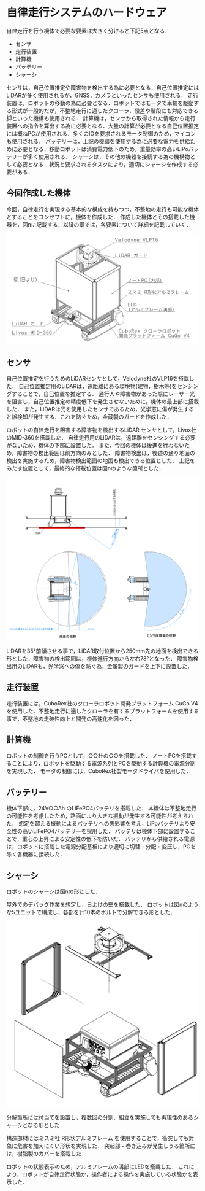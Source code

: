 # 自律走行システムのハードウェア

自律走行を行う機体で必要な要素は大きく分けると下記5点となる．

- センサ
- 走行装置
- 計算機
- バッテリー
- シャーシ

センサは，自己位置推定や障害物を検出する為に必要となる．自己位置推定にはLiDARが多く使用されるが，GNSS，カメラといったセンサも使用される．
走行装置は，ロボットの移動の為に必要となる．ロボットではモータで車輪を駆動する形式が一般的だが，不整地走行に適したクローラ，段差や階段にも対応できる脚といった機構も使用される．
計算機は，センサから取得された情報から走行装置への指令を算出する為に必要となる．大量の計算が必要となる自己位置推定には概ねPCが使用される．多くのIOを要求されるモータ制御のため，マイコンも使用される．
バッテリーは，上記の機器を使用する為に必要な電力を供給ために必要となる．移動ロボットは消費電力低下のため，重量効率の高いLiPoバッテリーが多く使用される．
シャーシは，その他の機器を接続する為の機構物として必要となる．状況と要求されるタスクにより，適切にシャーシを作成する必要がある．


## 今回作成した機体

今回，自律走行を実現する基本的な構成を持ちつつ，不整地の走行も可能な機体とすることをコンセプトに，機体を作成した．
作成した機体とその搭載した機器を，図nに記載する．以降の章では，各要素について詳細を記載していく．

![ロボットの構成部品](fig/構成部品.PNG "ロボットの構成部品")
<!-- TODO: 図に追加する？バッテリー 制御ボックス -->


## センサ

自己位置推定を行うためのLiDARセンサとして，Velodyne社のVLP16を搭載した．
自己位置推定用のLiDARは，遠距離にある環境物(建物，樹木等)をセンシングすることで，自己位置を推定する．
通行人や障害物があった際にレーザー光を阻害し，自己位置推定の精度低下を発生させないために，機体の最上部に搭載した．
また，LiDARは光を使用したセンサであるため，光学窓に傷が発生すると誤検知が発生する．これを防ぐため，金蔵製のガードを作成した．
<!-- 文量が足りない場合，板金の向きについて書く -->

ロボットの自律走行を阻害する障害物を検出するLiDAR センサとして，Livox社のMID-360を搭載した．
自律走行用のLiDARは，遠距離をセンシングする必要がないため，機体の下部に設置した．
また，今回の機体は後進を行わないため，障害物の検出範囲は前方向のみとした．
障害物検出は，後述の通り地面の検出を実施するため，障害物検出範囲の地面も検出できる位置とした．
上記をみたす位置として，最終的な搭載位置は図nのような箇所とした．

![障害物検出センサの検出範囲](fig/障害物検出範囲.PNG "障害物検出センサの検出範囲")

<!-- ここから分量おおかったら削って良い個所 -->
LiDARを35°前傾させる事で，LiDAR取付位置から250mm先の地面を検出できる形とした．障害物の検出範囲は，機体進行方向から左右78°となった．
障害物検出用のLiDARも，光学窓への傷を防ぐ為，金属製のガードを上下に設置した．


## 走行装置

走行装置には，CuboRex社のクローラロボット開発プラットフォーム CuGo V4を使用した．不整地走行に適したクローラを有するプラットフォームを使用する事で，不整地の走破性向上と開発の高速化を図った．


## 計算機

<!-- TODO: PCの型番調べる -->
ロボットの制御を行うPCとして，○○社の○○を搭載した．
ノートPCを搭載することにより，ロボットを駆動する電源系列とPCを駆動する計算機の電源分割を実現した．
モータの制御には，CuboRex社製モータドライバを使用した．

<!-- 文量すくなかったらLD-2とらずピコの説明を書く -->


## バッテリー

<!-- TODO: バッテリー容量確認 -->
機体下部に，24V○○Ah のLiFePO4バッテリを搭載した．
本機体は不整地走行の可能性を考慮したため，路面により大きな振動が発生する可能性が考えられた．
想定を超える振動によるバッテリへの悪影響を考え，LiPoバッテリより安全性の高いLiFePO4バッテリーを採用した．
バッテリは機体下部に設置することで，重心の上昇による安定性の低下を防いだ．
バッテリから供給される電源は，ロボットに搭載した電源分配基板により適切に切替・分配・変圧し，PCを除く各機器に接続した．

## シャーシ

<!-- TODO: ロボットのいい感じの写真撮る -->
ロボットのシャーシは図nの形とした．

<!-- ![ロボットのシャーシ](fig/ロボット外観.PNG "ロボットのシャーシ") -->

屋外でのデバッグ作業を想定し，日よけの壁を搭載した．
ロボットは図nのような5ユニットで構成し，各部を計10本のボルトで分解できる形とした．

![ロボットのユニット分割](fig/分解ビュー.PNG "ロボットのユニット分割")

<!-- 文量すくなかったら書く -->
分解箇所には付当てを設置し，複数回の分割．組立を実施しても再現性のあるシャーシとなる形とした．

構造部材にはミスミ社 R形状アルミフレーム を使用することで，衝突しても対象に危害を加えにくい形状を実現した．
突起部・巻き込みが発生しうる箇所には，樹脂製のカバーを搭載した．

ロボットの状態表示のため，アルミフレームの溝部にLEDを搭載した．
これにより，ロボットが自律走行状態か，操作者による操作を実施している状態かを表示した．

<!-- あればLEDの詳細 -->
